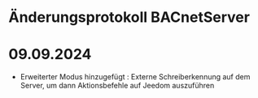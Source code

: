 # Änderungsprotokoll BACnetServer


# 09.09.2024
- Erweiterter Modus hinzugefügt : Externe Schreiberkennung auf dem Server, um dann Aktionsbefehle auf Jeedom auszuführen







